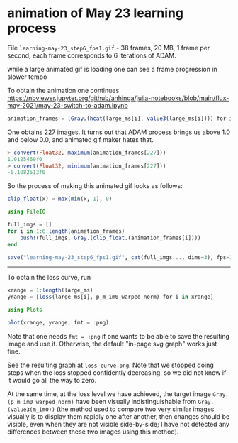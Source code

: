 # animation of May 23 learning process

File `learning-may-23_step6_fps1.gif` - 38 frames, 20 MB, 1 frame per second, each frame corresponds to 6 iterations of ADAM.

while a large animated gif is loading one can see a frame progression in slower tempo

To obtain the animation one continues https://nbviewer.jupyter.org/github/anhinga/julia-notebooks/blob/main/flux-may-2021/may-23-switch-to-adam.ipynb

```julia
animation_frames = [Gray.(hcat(large_ms[i], value3(large_ms[i]))) for i in 1:length(large_ms)] 
```

One obtains 227 images. It turns out that ADAM process brings us above 1.0 and below 0.0, and animated gif maker hates that.

```julia
> convert(Float32, maximum(animation_frames[227]))
1.0125469f0
> convert(Float32, minimum(animation_frames[227]))
-0.1082513f0
```

So the process of making this animated gif looks as follows:

```julia
clip_float(x) = max(min(x, 1), 0)

using FileIO

full_imgs = []
for i in 1:6:length(animation_frames)
    push!(full_imgs, Gray.(clip_float.(animation_frames[i])))
end

save("learning-may-23_step6_fps1.gif", cat(full_imgs..., dims=3), fps=1)
```

---

To obtain the loss curve, run

```julia
xrange = 1:length(large_ms)
yrange = [loss(large_ms[i], p_m_im0_warped_norm) for i in xrange]

using Plots

plot(xrange, yrange, fmt = :png)
```

Note that one needs `fmt = :png` if one wants to be able to save the resulting image and use it.
Otherwise, the default "in-page svg graph" works just fine.

See the resulting graph at `loss-curve.png`. Note that we stopped doing steps when the
loss stopped confidently decreasing, so we did not know if it would go all the way to zero.

At the same time, at the loss level we have achieved, the target image `Gray.(p_m_im0_warped_norm)`
have been visually indistinguishable from `Gray.(value3(m_im0))` (the method used to compare
two very similar images visually is to display them rapidly one after another, then
changes should be visible, even when they are not visible side-by-side; I have not
detected any differences between these two images using this method).
